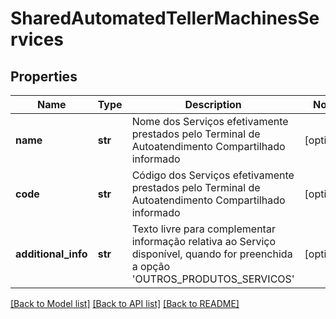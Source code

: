 # SharedAutomatedTellerMachinesServices

## Properties
Name | Type | Description | Notes
------------ | ------------- | ------------- | -------------
**name** | **str** | Nome dos Serviços efetivamente prestados pelo Terminal de Autoatendimento Compartilhado informado | [optional] 
**code** | **str** | Código dos Serviços efetivamente prestados pelo Terminal de Autoatendimento Compartilhado informado | [optional] 
**additional_info** | **str** | Texto livre para complementar informação relativa ao Serviço disponível, quando for preenchida a opção &#x27;OUTROS_PRODUTOS_SERVICOS&#x27; | [optional] 

[[Back to Model list]](../README.md#documentation-for-models) [[Back to API list]](../README.md#documentation-for-api-endpoints) [[Back to README]](../README.md)

